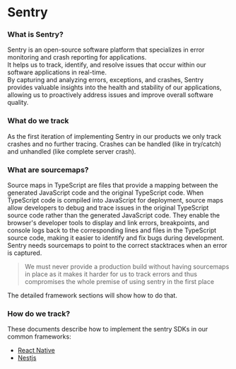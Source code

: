 # Sentry


### What is Sentry?
Sentry is an open-source software platform that specializes in error monitoring and crash reporting for applications.  
It helps us to track, identify, and resolve issues that occur within our software applications in real-time.  
By capturing and analyzing errors, exceptions, and crashes, Sentry provides valuable insights into the health and stability of our applications, allowing us to proactively address issues and improve overall software quality.

### What do we track
As the first iteration of implementing Sentry in our products we only track crashes and no further tracing.
Crashes can be handled (like in try/catch) and unhandled (like complete server crash).

### What are sourcemaps?
Source maps in TypeScript are files that provide a mapping between the generated JavaScript code and the original TypeScript code. When TypeScript code is compiled into JavaScript for deployment, source maps allow developers to debug and trace issues in the original TypeScript source code rather than the generated JavaScript code. They enable the browser's developer tools to display and link errors, breakpoints, and console logs back to the corresponding lines and files in the TypeScript source code, making it easier to identify and fix bugs during development. Sentry needs sourcemaps to point to the correct stacktraces when an error is captured.

> We must never provide a production build without having sourcemaps in place as it makes it harder for us to track errors and thus compromises the whole premise of using sentry in the first place

The detailed framework sections will show how to do that.  

### How do we track?
These documents describe how to implement the sentry SDKs in our common frameworks:

* [React Native](./react-native.md)
* [Nestjs](./nestjs.md)